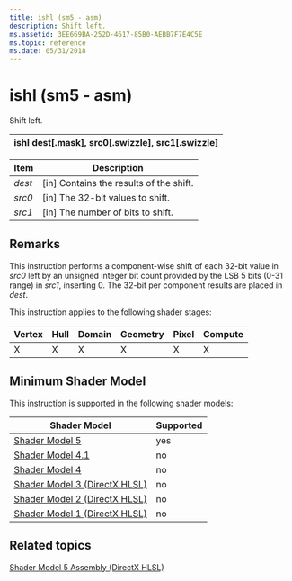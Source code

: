 ```yaml
---
title: ishl (sm5 - asm)
description: Shift left.
ms.assetid: 3EE669BA-252D-4617-85B0-AEBB7F7E4C5E
ms.topic: reference
ms.date: 05/31/2018
---
```


# ishl (sm5 - asm)

Shift left.



| ishl dest\[.mask\], src0\[.swizzle\], src1\[.swizzle\] |
|--------------------------------------------------------|



 



| Item                                                            | Description                                          |
|-----------------------------------------------------------------|------------------------------------------------------|
| <span id="dest"></span><span id="DEST"></span>*dest*<br/> | \[in\] Contains the results of the shift.<br/> |
| <span id="src0"></span><span id="SRC0"></span>*src0*<br/> | \[in\] The 32-bit values to shift.<br/>       |
| <span id="src1"></span><span id="SRC1"></span>*src1*<br/> | \[in\] The number of bits to shift.<br/>        |



 

## Remarks

This instruction performs a component-wise shift of each 32-bit value in *src0* left by an unsigned integer bit count provided by the LSB 5 bits (0-31 range) in *src1*, inserting 0. The 32-bit per component results are placed in *dest*.

This instruction applies to the following shader stages:



| Vertex | Hull | Domain | Geometry | Pixel | Compute |
|--------|------|--------|----------|-------|---------|
| X      | X    | X      | X        | X     | X       |



 

## Minimum Shader Model

This instruction is supported in the following shader models:



| Shader Model                                              | Supported |
|-----------------------------------------------------------|-----------|
| [Shader Model 5](d3d11-graphics-reference-sm5.md)        | yes       |
| [Shader Model 4.1](dx-graphics-hlsl-sm4.md)              | no        |
| [Shader Model 4](dx-graphics-hlsl-sm4.md)                | no        |
| [Shader Model 3 (DirectX HLSL)](dx-graphics-hlsl-sm3.md) | no        |
| [Shader Model 2 (DirectX HLSL)](dx-graphics-hlsl-sm2.md) | no        |
| [Shader Model 1 (DirectX HLSL)](dx-graphics-hlsl-sm1.md) | no        |



 

## Related topics

<dl> <dt>

[Shader Model 5 Assembly (DirectX HLSL)](shader-model-5-assembly--directx-hlsl-.md)
</dt> </dl>

 

 





